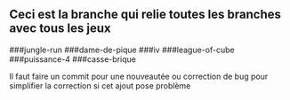 ## Ceci est la branche qui relie toutes les branches avec tous les jeux

###jungle-run
###dame-de-pique
###iv
###league-of-cube
###puissance-4
###casse-brique

Il faut faire un commit pour une nouveautée ou correction de bug pour simplifier la correction si cet ajout pose problème
